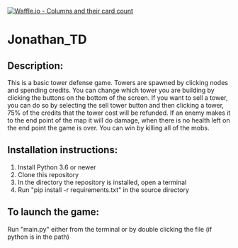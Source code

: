 [![Waffle.io - Columns and their card count](https://badge.waffle.io/TensorStudios/Jonathan_TD.png?columns=all)](https://waffle.io/TeamNameTBD/Jonathan_TD?utm_source=badge)
# Jonathan_TD

## Description:
This is a basic tower defense game. Towers are spawned by clicking nodes and spending credits. You can change which tower you are building by clicking the buttons on the bottom of the screen. If you want to
sell a tower, you can do so by selecting the sell tower button and then clicking a tower, 75% of the credits that the tower cost will be refunded. If an enemy makes it to the end point of the map it will
do damage, when there is no health left on the end point the game is over. You can win by killing all of the mobs.

## Installation instructions:
1. Install Python 3.6 or newer
2. Clone this repository
3. In the directory the repository is installed, open a terminal
4. Run "pip install -r requirements.txt" in the source directory

## To launch the game:
Run "main.py" either from the terminal or by double clicking the file (if python is in the path)